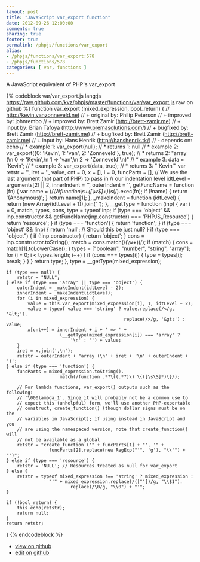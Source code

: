 ```yaml
---
layout: post
title: "JavaScript var_export function"
date: 2012-09-26 12:00:00
comments: true
sharing: true
footer: true
permalink: /phpjs/functions/var_export
alias:
- /phpjs/functions/var_export:578
- /phpjs/functions/578
categories: [ var, functions ]
---
```

A JavaScript equivalent of PHP's var_export
<!-- more -->
{% codeblock var/var_export.js lang:js https://raw.github.com/kvz/phpjs/master/functions/var/var_export.js raw on github %}
function var_export (mixed_expression, bool_return) {
    // http://kevin.vanzonneveld.net
    // +   original by: Philip Peterson
    // +   improved by: johnrembo
    // +   improved by: Brett Zamir (http://brett-zamir.me)
    // +   input by: Brian Tafoya (http://www.premasolutions.com/)
    // +   bugfixed by: Brett Zamir (http://brett-zamir.me)
    // +   bugfixed by: Brett Zamir (http://brett-zamir.me)
    // +   input by: Hans Henrik (http://hanshenrik.tk/)
    // -    depends on: echo
    // *     example 1: var_export(null);
    // *     returns 1: null
    // *     example 2: var_export({0: 'Kevin', 1: 'van', 2: 'Zonneveld'}, true);
    // *     returns 2: "array (\n  0 => 'Kevin',\n  1 => 'van',\n  2 => 'Zonneveld'\n)"
    // *     example 3: data = 'Kevin';
    // *     example 3: var_export(data, true);
    // *     returns 3: "'Kevin'"
    var retstr = '',
        iret = '',
        value,
        cnt = 0,
        x = [],
        i = 0,
        funcParts = [],
        // We use the last argument (not part of PHP) to pass in 
        // our indentation level
        idtLevel = arguments[2] || 2,
        innerIndent = '',
        outerIndent = '',
        getFuncName = function (fn) {
            var name = (/\W*function\s+([\w\$]+)\s*\(/).exec(fn);
            if (!name) {
                return '(Anonymous)';
            }
            return name[1];
        },
        _makeIndent = function (idtLevel) {
            return (new Array(idtLevel + 1)).join(' ');
        },
        __getType = function (inp) {
            var i = 0, match, types, cons, type = typeof inp;
            if (type === 'object' && inp.constructor && 
                getFuncName(inp.constructor) === 'PHPJS_Resource') {
                return 'resource';
            }
            if (type === 'function') {
                return 'function';
            }
            if (type === 'object' && !inp) {
                return 'null'; // Should this be just null?
            }
            if (type === "object") {
                if (!inp.constructor) {
                    return 'object';
                }
                cons = inp.constructor.toString();
                match = cons.match(/(\w+)\(/);
                if (match) {
                    cons = match[1].toLowerCase();
                }
                types = ["boolean", "number", "string", "array"];
                for (i = 0; i < types.length; i++) {
                    if (cons === types[i]) {
                        type = types[i];
                        break;
                    }
                }
            }
            return type;
        },
        type = __getType(mixed_expression);

    if (type === null) {
        retstr = "NULL";
    } else if (type === 'array' || type === 'object') {
        outerIndent = _makeIndent(idtLevel - 2);
        innerIndent = _makeIndent(idtLevel);
        for (i in mixed_expression) {
            value = this.var_export(mixed_expression[i], 1, idtLevel + 2);
            value = typeof value === 'string' ? value.replace(/</g, '&lt;').
                                                replace(/>/g, '&gt;') : value;
            x[cnt++] = innerIndent + i + ' => ' + 
                        (__getType(mixed_expression[i]) === 'array' ? 
                            '\n' : '') + value;
        }
        iret = x.join(',\n');
        retstr = outerIndent + "array (\n" + iret + '\n' + outerIndent + ')';
    } else if (type === 'function') {
        funcParts = mixed_expression.toString().
                        match(/function .*?\((.*?)\) \{([\s\S]*)\}/);

        // For lambda functions, var_export() outputs such as the following:  
        // '\000lambda_1'. Since it will probably not be a common use to 
        // expect this (unhelpful) form, we'll use another PHP-exportable 
        // construct, create_function() (though dollar signs must be on the 
        // variables in JavaScript); if using instead in JavaScript and you 
        // are using the namespaced version, note that create_function() will
        // not be available as a global
        retstr = "create_function ('" + funcParts[1] + "', '" + 
                    funcParts[2].replace(new RegExp("'", 'g'), "\\'") + "')";
    } else if (type === 'resource') {
        retstr = 'NULL'; // Resources treated as null for var_export
    } else {
        retstr = typeof mixed_expression !== 'string' ? mixed_expression : 
                    "'" + mixed_expression.replace(/(["'])/g, "\\$1").
                            replace(/\0/g, "\\0") + "'";
    }

    if (!bool_return) {
        this.echo(retstr);
        return null;
    }
    return retstr;
}
{% endcodeblock %}
<ul>
 <li><a href="https://github.com/kvz/phpjs/blob/master/functions/var/var_export.js">view on github</a></li>
 <li><a href="https://github.com/kvz/phpjs/edit/master/functions/var/var_export.js">edit on github</a></li>
</ul>
